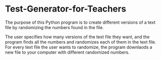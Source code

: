 # Test-Generator-for-Teachers

The purpose of this Python program is to create different versions of a text file by randomizing the numbers found in the file.

The user specifies how many versions of the text file they want, and the program finds all the numbers and randomizes each of them in the text file. For every text file the user wants to randomize, the program downlaods a new file to your computer with different randomized numbers. 

